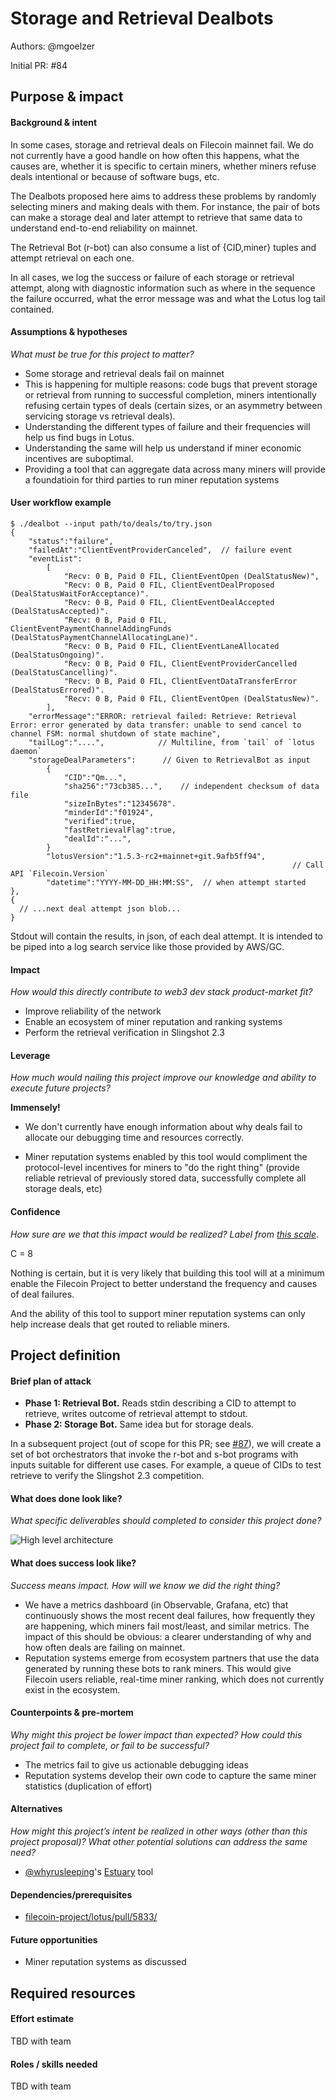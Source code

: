 # Storage and Retrieval Dealbots 

Authors: @mgoelzer

Initial PR: #84

<!--
This template is for a proposal/brief/pitch for a significant project to be undertaken by a Web3 Dev project team.
The goal of project proposals is to help us decide which work to take on, which things are more valuable than other things.
-->
<!--
A proposal should contain enough detail for others to understand how this project contributes to our team’s mission of product-market fit
for our unified stack of protocols, what is included in scope of the project, where to get started if a project team were to take this on,
and any other information relevant for prioritizing this project against others.
It does not need to describe the work in much detail. Most technical design and planning would take place after a proposal is adopted.
Good project scope aims for ~3-5 engineers for 1-3 months (though feel free to suggest larger-scoped projects anyway). 
Projects do not include regular day-to-day maintenance and improvement work, e.g. on testing, tooling, validation, code clarity, refactors for future capability, etc.
-->
<!--
For ease of discussion in PRs, consider breaking lines after every sentence or long phrase.
-->

## Purpose &amp; impact 
#### Background &amp; intent
In some cases, storage and retrieval deals on Filecoin mainnet fail.  We do not currently have a good handle on how often this happens, what the causes are, whether it is specific to certain miners, whether miners refuse deals intentional or because of software bugs, etc.

The Dealbots proposed here aims to address these problems by randomly selecting miners and making deals with them.  For instance, the pair of bots can make a storage deal and later attempt to retrieve that same data to understand end-to-end reliability on mainnet.  

The Retrieval Bot (r-bot) can also consume a list of {CID,miner} tuples and attempt retrieval on each one.

In all cases, we log the success or failure of each storage or retrieval attempt, along with diagnostic information such as where in the sequence the failure occurred, what the error message was and what the Lotus log tail contained.

#### Assumptions &amp; hypotheses
_What must be true for this project to matter?_

 - Some storage and retrieval deals fail on mainnet
 - This is happening for multiple reasons:  code bugs that prevent storage or retrieval from running to successful completion, miners intentionally refusing certain types of deals (certain sizes, or an asymmetry between servicing storage vs retrieval deals).
 - Understanding the different types of failure and their frequencies will help us find bugs in Lotus.
 - Understanding the same will help us understand if miner economic incentives are suboptimal.
 - Providing a tool that can aggregate data across many miners will provide a foundatioin for third parties to run miner reputation systems

#### User workflow example

```
$ ./dealbot --input path/to/deals/to/try.json
{
	"status":"failure",
	"failedAt":"ClientEventProviderCanceled",  // failure event
	"eventList":
		[
			"Recv: 0 B, Paid 0 FIL, ClientEventOpen (DealStatusNew)",
			"Recv: 0 B, Paid 0 FIL, ClientEventDealProposed (DealStatusWaitForAcceptance)".
			"Recv: 0 B, Paid 0 FIL, ClientEventDealAccepted (DealStatusAccepted)".
			"Recv: 0 B, Paid 0 FIL, ClientEventPaymentChannelAddingFunds (DealStatusPaymentChannelAllocatingLane)".
			"Recv: 0 B, Paid 0 FIL, ClientEventLaneAllocated (DealStatusOngoing)".
			"Recv: 0 B, Paid 0 FIL, ClientEventProviderCancelled (DealStatusCancelling)".
			"Recv: 0 B, Paid 0 FIL, ClientEventDataTransferError (DealStatusErrored)".
			"Recv: 0 B, Paid 0 FIL, ClientEventOpen (DealStatusNew)".
		],
	"errorMessage":"ERROR: retrieval failed: Retrieve: Retrieval Error: error generated by data transfer: unable to send cancel to channel FSM: normal shutdown of state machine",
	"tailLog":"....",            // Multiline, from `tail` of `lotus daemon`
	"storageDealParameters":      // Given to RetrievalBot as input 
		{
			"CID":"Qm...",
			"sha256":"73cb385...",    // independent checksum of data file
			"sizeInBytes":"12345678".
			"minderId":"f01924",
			"verified":true,
			"fastRetrievalFlag":true,
			"dealId":"...",
		}
		"lotusVersion":"1.5.3-rc2+mainnet+git.9afb5ff94",
												               // Call API `Filecoin.Version`
		"datetime":"YYYY-MM-DD_HH:MM:SS",  // when attempt started
},
{
  // ...next deal attempt json blob...
}
```

Stdout will contain the results, in json, of each deal attempt.  It is intended to be piped into a log search service like those provided by AWS/GC.


#### Impact
_How would this directly contribute to web3 dev stack product-market fit?_

 - Improve reliability of the network
 - Enable an ecosystem of miner reputation and ranking systems
 - Perform the retrieval verification in Slingshot 2.3

#### Leverage
_How much would nailing this project improve our knowledge and ability to execute future projects?_

**Immensely!**

 - We don't currently have enough information about why deals fail to allocate our debugging time and resources correctly.

 - Miner reputation systems enabled by this tool would compliment the protocol-level incentives for miners to "do the right thing" (provide reliable retrieval of previously stored data, successfully complete all storage deals, etc)

#### Confidence
_How sure are we that this impact would be realized? Label from [this scale](https://medium.com/@nimay/inside-product-introduction-to-feature-priority-using-ice-impact-confidence-ease-and-gist-5180434e5b15)_.

C = 8

Nothing is certain, but it is very likely that building this tool will at a minimum enable the Filecoin Project to better understand the frequency and causes of deal failures.  

And the ability of this tool to support miner reputation systems can only help increase deals that get routed to reliable miners.


## Project definition
#### Brief plan of attack

<!--Briefly describe the milestones/steps/work needed for this project-->
 - **Phase 1:  Retrieval Bot.**  Reads stdin describing a CID to attempt to retrieve, writes outcome of retrieval attempt to stdout.
 - **Phase 2:  Storage Bot.**  Same idea but for storage deals.

In a subsequent project (out of scope for this PR; see [#87](https://github.com/protocol/web3-dev-team/pull/87)), we will create a set of bot orchestrators that invoke the r-bot and s-bot programs with inputs suitable for different use cases. For example, a queue of CIDs to test retrieve to verify the Slingshot 2.3 competition.

#### What does done look like?
_What specific deliverables should completed to consider this project done?_

![High level architecture](https://github.com/protocol/web3-dev-team/blob/bots-proposal/proposals/images/bot-arch.png)

####  What does success look like?
_Success means impact. How will we know we did the right thing?_

 - We have a metrics dashboard (in Observable, Grafana, etc) that continuously shows the most recent deal failures, how frequently they are happening, which miners fail most/least, and similar metrics.  The impact of this should be obvious:  a clearer understanding of why and how often deals are failing on mainnet.
 - Reputation systems emerge from ecosystem partners that use the data generated by running these bots to rank miners.  This would give Filecoin users reliable, real-time miner ranking, which does not currently exist in the ecosystem.

#### Counterpoints &amp; pre-mortem
_Why might this project be lower impact than expected? How could this project fail to complete, or fail to be successful?_

 - The metrics fail to give us actionable debugging ideas
 - Reputation systems develop their own code to capture the same miner statistics (duplication of effort)

#### Alternatives
_How might this project’s intent be realized in other ways (other than this project proposal)? What other potential solutions can address the same need?_

 - [@whyrusleeping](https://github.com/whyrusleeping/)'s [Estuary](https://github.com/whyrusleeping/estuary) tool

#### Dependencies/prerequisites
<!--List any other projects that are dependencies/prerequisites for this project that is being pitched.-->

 - [filecoin-project/lotus/pull/5833/
](https://github.com/filecoin-project/lotus/pull/5833/)

#### Future opportunities
<!--What future projects/opportunities could this project enable?-->

 - Miner reputation systems as discussed

## Required resources

#### Effort estimate
<!--T-shirt size rating of the size of the project. If the project might require external collaborators/teams, please note in the roles/skills section below). 
For a team of 3-5 people with the appropriate skills:
- Small, 1-2 weeks
- Medium, 3-5 weeks
- Large, 6-10 weeks
- XLarge, >10 weeks
Describe any choices and uncertainty in this scope estimate. (E.g. Uncertainty in the scope until design work is complete, low uncertainty in execution thereafter.)
-->

TBD with team

#### Roles / skills needed
<!--Describe the knowledge/skill-sets and team that are needed for this project (e.g. PM, docs, protocol or library expertise, design expertise, etc.). If this project could be externalized to the community or a team outside PL's direct employment, please note that here.-->

TBD with team
